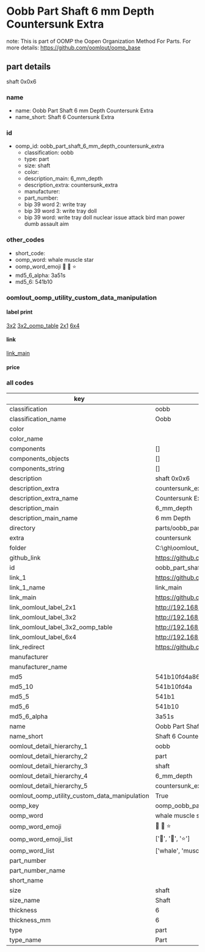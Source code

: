 # Oobb Part Shaft 6 mm Depth Countersunk Extra  

note: This is part of OOMP the Oopen Organization Method For Parts. For more details: https://github.com/oomlout/oomp_base

##  part details
  



shaft 0x0x6



### name
* name: Oobb Part Shaft 6 mm Depth Countersunk Extra
* name_short: Shaft 6 Countersunk Extra
### id
* oomp_id: oobb_part_shaft_6_mm_depth_countersunk_extra
  * classification: oobb
  * type: part
  * size: shaft
  * color: 
  * description_main: 6_mm_depth
  * description_extra: countersunk_extra
  * manufacturer: 
  * part_number: 
  * bip 39 word 2: write tray
  * bip 39 word 3: write tray doll
  * bip 39 word: write tray doll nuclear issue attack bird man power dumb assault aim

### other_codes
* short_code: 
* oomp_word: whale muscle star
* oomp_word_emoji :whale: :muscle: :star:
* md5_6_alpha: 3a51s
* md5_6: 541b10






### oomlout_oomp_utility_custom_data_manipulation
#### label print
[3x2](http://192.168.1.245:1112/?label=oomp%203a51s)
[3x2_oomp_table](http://192.168.1.108:1112/?label=oomp%203a51s)
[2x1](http://192.168.1.242:1112/?label=oomp%203a51s)
[6x4](http://192.168.1.55:1112/?label=oomp%203a51s)    

#### link

[link_main](https://github.com/oomlout/oomlout_oobb_version_4_generated_parts/tree/main/navigation_oomp/oobb/part/shaft/6_mm_depth/countersunk_extra/part)                              

#### price







### all codes 
| key | value |  
| --- | --- |  
| classification | oobb |  
| classification_name | Oobb |  
| color |  |  
| color_name |  |  
| components | [] |  
| components_objects | [] |  
| components_string | [] |  
| description | shaft 0x0x6 |  
| description_extra | countersunk_extra |  
| description_extra_name | Countersunk Extra |  
| description_main | 6_mm_depth |  
| description_main_name | 6 mm Depth |  
| directory | parts/oobb_part_shaft_6_mm_depth_countersunk_extra |  
| extra | countersunk |  
| folder | C:\gh\oomlout_oobb_version_4_generated_parts\parts\oobb_part_shaft_6_mm_depth_countersunk_extra |  
| github_link | https://github.com/oomlout/oomlout_oomp_part_src/tree/main/parts/oobb_part_shaft_6_mm_depth_countersunk_extra |  
| id | oobb_part_shaft_6_mm_depth_countersunk_extra |  
| link_1 | https://github.com/oomlout/oomlout_oobb_version_4_generated_parts/tree/main/navigation_oomp/oobb/part/shaft/6_mm_depth/countersunk_extra/part |  
| link_1_name | link_main |  
| link_main | https://github.com/oomlout/oomlout_oobb_version_4_generated_parts/tree/main/navigation_oomp/oobb/part/shaft/6_mm_depth/countersunk_extra/part |  
| link_oomlout_label_2x1 | http://192.168.1.242:1112/?label=oomp%203a51s |  
| link_oomlout_label_3x2 | http://192.168.1.245:1112/?label=oomp%203a51s |  
| link_oomlout_label_3x2_oomp_table | http://192.168.1.108:1112/?label=oomp%203a51s |  
| link_oomlout_label_6x4 | http://192.168.1.55:1112/?label=oomp%203a51s |  
| link_redirect | https://github.com/oomlout/oomlout_oobb_version_4_generated_parts/tree/main/parts/oobb_shaft_06_ex_countersunk |  
| manufacturer |  |  
| manufacturer_name |  |  
| md5 | 541b10fd4a86c2d039bb59748179eff4 |  
| md5_10 | 541b10fd4a |  
| md5_5 | 541b1 |  
| md5_6 | 541b10 |  
| md5_6_alpha | 3a51s |  
| name | Oobb Part Shaft 6 mm Depth Countersunk Extra |  
| name_short | Shaft 6 Countersunk Extra |  
| oomlout_detail_hierarchy_1 | oobb |  
| oomlout_detail_hierarchy_2 | part |  
| oomlout_detail_hierarchy_3 | shaft |  
| oomlout_detail_hierarchy_4 | 6_mm_depth |  
| oomlout_detail_hierarchy_5 | countersunk_extra |  
| oomlout_oomp_utility_custom_data_manipulation | True |  
| oomp_key | oomp_oobb_part_shaft_6_mm_depth_countersunk_extra |  
| oomp_word | whale muscle star |  
| oomp_word_emoji | :whale: :muscle: :star: |  
| oomp_word_emoji_list | [':whale:', ':muscle:', ':star:'] |  
| oomp_word_list | ['whale', 'muscle', 'star'] |  
| part_number |  |  
| part_number_name |  |  
| short_name |  |  
| size | shaft |  
| size_name | Shaft |  
| thickness | 6 |  
| thickness_mm | 6 |  
| type | part |  
| type_name | Part |  
